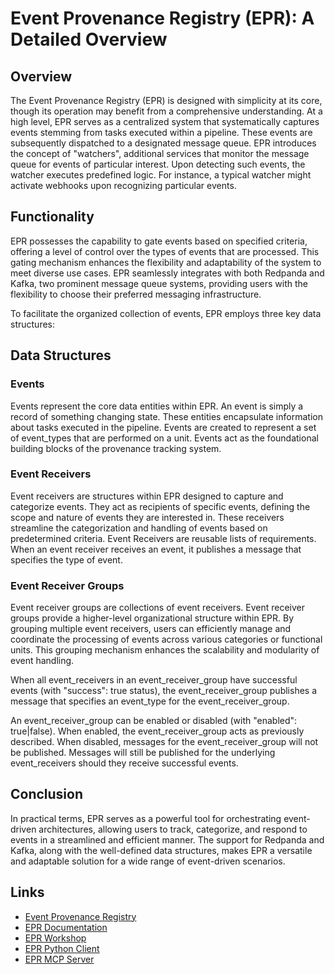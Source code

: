 # Event Provenance Registry (EPR): A Detailed Overview

## Overview

The Event Provenance Registry (EPR) is designed with simplicity at its core,
though its operation may benefit from a comprehensive understanding. At a high
level, EPR serves as a centralized system that systematically captures events
stemming from tasks executed within a pipeline. These events are subsequently
dispatched to a designated message queue. EPR introduces the concept of
"watchers", additional services that monitor the message queue for events of
particular interest. Upon detecting such events, the watcher executes predefined
logic. For instance, a typical watcher might activate webhooks upon recognizing
particular events.

## Functionality

EPR possesses the capability to gate events based on specified criteria,
offering a level of control over the types of events that are processed. This
gating mechanism enhances the flexibility and adaptability of the system to meet
diverse use cases. EPR seamlessly integrates with both Redpanda and Kafka, two
prominent message queue systems, providing users with the flexibility to choose
their preferred messaging infrastructure.

To facilitate the organized collection of events, EPR employs three key data
structures:

## Data Structures

### Events

Events represent the core data entities within EPR. An event is simply a record
of something changing state. These entities encapsulate information about tasks
executed in the pipeline. Events are created to represent a set of event_types
that are performed on a unit. Events act as the foundational building blocks of
the provenance tracking system.

### Event Receivers

Event receivers are structures within EPR designed to capture and categorize
events. They act as recipients of specific events, defining the scope and nature
of events they are interested in. These receivers streamline the categorization
and handling of events based on predetermined criteria. Event Receivers are
reusable lists of requirements. When an event receiver receives an event, it
publishes a message that specifies the type of event.

### Event Receiver Groups

Event receiver groups are collections of event receivers. Event receiver groups
provide a higher-level organizational structure within EPR. By grouping multiple
event receivers, users can efficiently manage and coordinate the processing of
events across various categories or functional units. This grouping mechanism
enhances the scalability and modularity of event handling.

When all event_receivers in an event_receiver_group have successful events (with
"success": true status), the event_receiver_group publishes a message that
specifies an event_type for the event_receiver_group.

An event_receiver_group can be enabled or disabled (with "enabled": true|false).
When enabled, the event_receiver_group acts as previously described. When
disabled, messages for the event_receiver_group will not be published. Messages
will still be published for the underlying event_receivers should they receive
successful events.

## Conclusion

In practical terms, EPR serves as a powerful tool for orchestrating event-driven
architectures, allowing users to track, categorize, and respond to events in a
streamlined and efficient manner. The support for Redpanda and Kafka, along with
the well-defined data structures, makes EPR a versatile and adaptable solution
for a wide range of event-driven scenarios.

## Links

- [Event Provenance Registry](https://github.com/sassoftware/event-provenance-registry)
- [EPR Documentation](https://github.com/sassoftware/event-provenance-registry/blob/master/docs/README.md)
- [EPR Workshop](https://github.com/xbcsmith/epr-workshop)
- [EPR Python Client](https://github.com/xbcsmith/epr-python)
- [EPR MCP Server](https://github.com/xbcsmith/epr-mcp-python)
